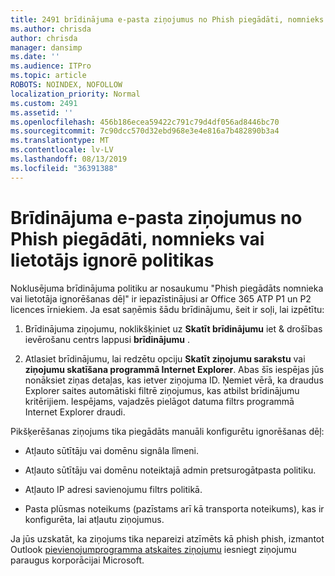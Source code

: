```yaml
---
title: 2491 brīdinājuma e-pasta ziņojumus no Phish piegādāti, nomnieks vai lietotājs ignorē politikas
ms.author: chrisda
author: chrisda
manager: dansimp
ms.date: ''
ms.audience: ITPro
ms.topic: article
ROBOTS: NOINDEX, NOFOLLOW
localization_priority: Normal
ms.custom: 2491
ms.assetid: ''
ms.openlocfilehash: 456b186ecea59422c791c79d4df056ad8446bc70
ms.sourcegitcommit: 7c90dcc570d32ebd968e3e4e816a7b482890b3a4
ms.translationtype: MT
ms.contentlocale: lv-LV
ms.lasthandoff: 08/13/2019
ms.locfileid: "36391388"
---
```

# <a name="alert-email-messages-from-the-phish-delivered-due-to-tenant-or-user-override-policy"></a>Brīdinājuma e-pasta ziņojumus no Phish piegādāti, nomnieks vai lietotājs ignorē politikas

Noklusējuma brīdinājuma politiku ar nosaukumu "Phish piegādāts nomnieka vai lietotāja ignorēšanas dēļ" ir iepazīstinājusi ar Office 365 ATP P1 un P2 licences īrniekiem. Ja esat saņēmis šādu brīdinājumu, šeit ir soļi, lai izpētītu:

1. Brīdinājuma ziņojumu, noklikšķiniet uz **Skatīt brīdinājumu** iet & drošības ievērošanu centrs lappusi **brīdinājumu** .

2. Atlasiet brīdinājumu, lai redzētu opciju **Skatīt ziņojumu sarakstu** vai **ziņojumu skatīšana programmā Internet Explorer**. Abas šīs iespējas jūs nonāksiet ziņas detaļas, kas ietver ziņojuma ID. Ņemiet vērā, ka draudus Explorer saites automātiski filtrē ziņojumus, kas atbilst brīdinājumu kritērijiem. Iespējams, vajadzēs pielāgot datuma filtrs programmā Internet Explorer draudi.

Pikšķerēšanas ziņojums tika piegādāts manuāli konfigurētu ignorēšanas dēļ:

- Atļauto sūtītāju vai domēnu signâla lîmeni.

- Atļauto sūtītāju vai domēnu noteiktajā admin pretsurogātpasta politiku.

- Atļauto IP adresi savienojumu filtrs politikā.

- Pasta plūsmas noteikums (pazīstams arī kā transporta noteikums), kas ir konfigurēta, lai atļautu ziņojumus.

Ja jūs uzskatāt, ka ziņojums tika nepareizi atzīmēts kā phish phish, izmantot Outlook [pievienojumprogramma atskaites ziņojumu](https://support.office.com/article/b5caa9f1-cdf3-4443-af8c-ff724ea719d2) iesniegt ziņojumu paraugus korporācijai Microsoft.
